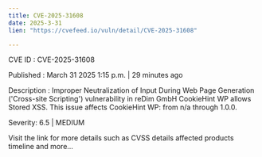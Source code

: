 ```yaml
---
title: CVE-2025-31608
date: 2025-3-31
lien: "https://cvefeed.io/vuln/detail/CVE-2025-31608"

---
```


CVE ID : CVE-2025-31608

Published :  March 31
2025
1:15 p.m. | 29 minutes ago

Description : Improper Neutralization of Input During Web Page Generation ('Cross-site Scripting') vulnerability in reDim GmbH CookieHint WP allows Stored XSS. This issue affects CookieHint WP: from n/a through 1.0.0.

Severity: 6.5 | MEDIUM

Visit the link for more details
such as CVSS details
affected products
timeline
and more...
